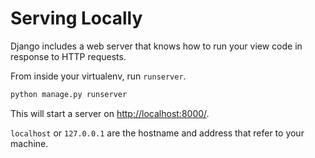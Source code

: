 # Serving Locally

Django includes a web server that knows how to run your view code in response to HTTP requests.

From inside your virtualenv, run `runserver`.

```bash
python manage.py runserver
```

This will start a server on <http://localhost:8000/>.

`localhost` or `127.0.0.1` are the hostname and address that refer to your machine.
